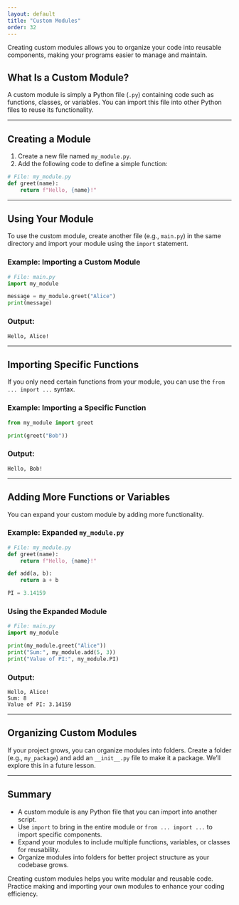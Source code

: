```yaml
---
layout: default
title: "Custom Modules"
order: 32
---
```


Creating custom modules allows you to organize your code into reusable components, making your programs easier to manage and maintain.

## What Is a Custom Module?

A custom module is simply a Python file (`.py`) containing code such as functions, classes, or variables. You can import this file into other Python files to reuse its functionality.

---

## Creating a Module

1. Create a new file named `my_module.py`.
2. Add the following code to define a simple function:

```python
# File: my_module.py
def greet(name):
    return f"Hello, {name}!"
```

---

## Using Your Module

To use the custom module, create another file (e.g., `main.py`) in the same directory and import your module using the `import` statement.

### Example: Importing a Custom Module

```python
# File: main.py
import my_module

message = my_module.greet("Alice")
print(message)
```

### Output:

```plaintext
Hello, Alice!
```

---

## Importing Specific Functions

If you only need certain functions from your module, you can use the `from ... import ...` syntax.

### Example: Importing a Specific Function

```python
from my_module import greet

print(greet("Bob"))
```

### Output:

```plaintext
Hello, Bob!
```

---

## Adding More Functions or Variables

You can expand your custom module by adding more functionality.

### Example: Expanded `my_module.py`

```python
# File: my_module.py
def greet(name):
    return f"Hello, {name}!"

def add(a, b):
    return a + b

PI = 3.14159
```

### Using the Expanded Module

```python
# File: main.py
import my_module

print(my_module.greet("Alice"))
print("Sum:", my_module.add(5, 3))
print("Value of PI:", my_module.PI)
```

### Output:

```plaintext
Hello, Alice!
Sum: 8
Value of PI: 3.14159
```

---

## Organizing Custom Modules

If your project grows, you can organize modules into folders. Create a folder (e.g., `my_package`) and add an `__init__.py` file to make it a package. We’ll explore this in a future lesson.

---

## Summary

- A custom module is any Python file that you can import into another script.
- Use `import` to bring in the entire module or `from ... import ...` to import specific components.
- Expand your modules to include multiple functions, variables, or classes for reusability.
- Organize modules into folders for better project structure as your codebase grows.

Creating custom modules helps you write modular and reusable code. Practice making and importing your own modules to enhance your coding efficiency.
